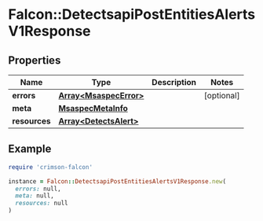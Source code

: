 # Falcon::DetectsapiPostEntitiesAlertsV1Response

## Properties

| Name | Type | Description | Notes |
| ---- | ---- | ----------- | ----- |
| **errors** | [**Array&lt;MsaspecError&gt;**](MsaspecError.md) |  | [optional] |
| **meta** | [**MsaspecMetaInfo**](MsaspecMetaInfo.md) |  |  |
| **resources** | [**Array&lt;DetectsAlert&gt;**](DetectsAlert.md) |  |  |

## Example

```ruby
require 'crimson-falcon'

instance = Falcon::DetectsapiPostEntitiesAlertsV1Response.new(
  errors: null,
  meta: null,
  resources: null
)
```

